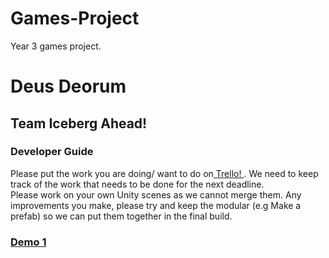 # Games-Project
Year 3 games project.
<h1>Deus Deorum</h1>
<h2>Team Iceberg Ahead!</h2>

<h3>Developer Guide</h3>
Please put the work you are doing/ want to do on<a href="https://trello.com/niceberg"> Trello! </a>. We need to keep track of the work that needs to be done for the next deadline.<br/>
Please work on your own Unity scenes as we cannot merge them. Any improvements you make, please try and keep the modular (e.g Make a prefab) so we can put them together in the final build.<br/>

<h3><a href="https://www.youtube.com/watch?v=MNdE5gYu_yQ">Demo 1</a></h3>

